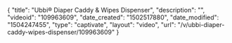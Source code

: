 {
    "title": "Ubbi&reg; Diaper Caddy &amp; Wipes Dispenser",
    "description": "",
    "videoid": "109963609",
    "date_created": "1502517880",
    "date_modified": "1504247455",
    "type": "captivate",
    "layout": "video",
    "url": "\/v\/ubbi-diaper-caddy-wipes-dispenser\/109963609"
}